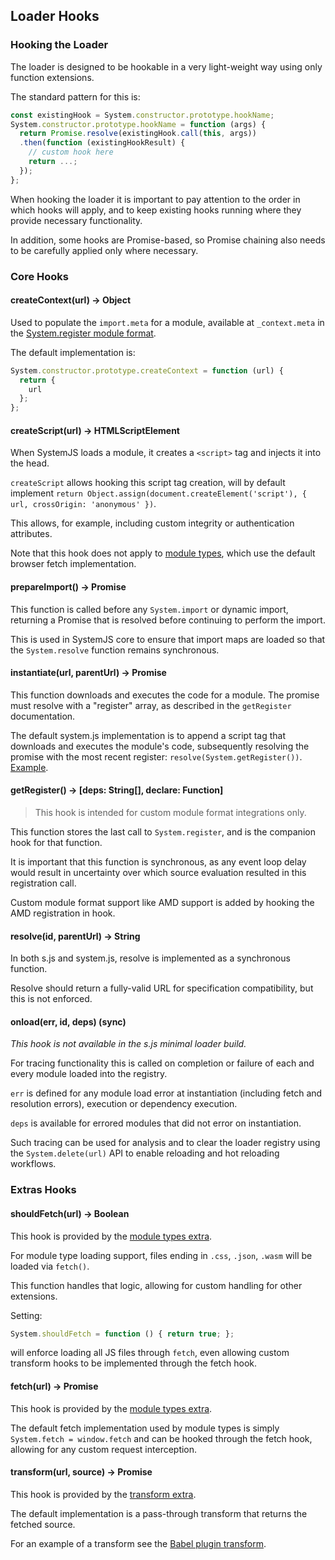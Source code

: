 ## Loader Hooks

### Hooking the Loader

The loader is designed to be hookable in a very light-weight way using only function extensions.

The standard pattern for this is:

```js
const existingHook = System.constructor.prototype.hookName;
System.constructor.prototype.hookName = function (args) {
  return Promise.resolve(existingHook.call(this, args))
  .then(function (existingHookResult) {
    // custom hook here
    return ...;
  });
};
```

When hooking the loader it is important to pay attention to the order in which hooks will apply, and to
keep existing hooks running where they provide necessary functionality.

In addition, some hooks are Promise-based, so Promise chaining
also needs to be carefully applied only where necessary.

### Core Hooks

#### createContext(url) -> Object

Used to populate the `import.meta` for a module, available at `_context.meta` in the [System.register module format](system-register.md).

The default implementation is:

```js
System.constructor.prototype.createContext = function (url) {
  return {
    url
  };
};
```

#### createScript(url) -> HTMLScriptElement

When SystemJS loads a module, it creates a `<script>` tag and injects it into the head.

`createScript` allows hooking this script tag creation, will by default implement `return Object.assign(document.createElement('script'), { url, crossOrigin: 'anonymous' })`.

This allows, for example, including custom integrity or authentication attributes.

Note that this hook does not apply to [module types](module-types.md), which use the default browser fetch implementation.

#### prepareImport() -> Promise

This function is called before any `System.import` or dynamic import, returning a Promise that is resolved before continuing to perform the import.

This is used in SystemJS core to ensure that import maps are loaded so that the `System.resolve` function remains synchronous.

#### instantiate(url, parentUrl) -> Promise

This function downloads and executes the code for a module. The promise must resolve with a "register" array, as described in the `getRegister` documentation.

The default system.js implementation is to append a script tag that downloads and executes the module's code, subsequently resolving the promise with the most recent register: `resolve(System.getRegister())`. [Example](https://github.com/systemjs/systemjs/blob/master/src/features/script-load.js).

#### getRegister() -> [deps: String[], declare: Function]

> This hook is intended for custom module format integrations only.

This function stores the last call to `System.register`, and is the companion hook for that function.

It is important that this function is synchronous, as any event loop delay would result in uncertainty over which source evaluation
resulted in this registration call.

Custom module format support like AMD support is added by hooking the AMD registration in hook.

#### resolve(id, parentUrl) -> String

In both s.js and system.js, resolve is implemented as a synchronous function.

Resolve should return a fully-valid URL for specification compatibility, but this is not enforced.

#### onload(err, id, deps) (sync)

_This hook is not available in the s.js minimal loader build._

For tracing functionality this is called on completion or failure of each and every module loaded into the registry.

`err` is defined for any module load error at instantiation (including fetch and resolution errors), execution or dependency execution.

`deps` is available for errored modules that did not error on instantiation.

Such tracing can be used for analysis and to clear the loader registry using the `System.delete(url)` API to enable reloading and hot reloading workflows.

### Extras Hooks

#### shouldFetch(url) -> Boolean

This hook is provided by the [module types extra](./module-types.md).

For module type loading support, files ending in `.css`, `.json`, `.wasm` will be loaded via `fetch()`.

This function handles that logic, allowing for custom handling for other extensions.

Setting:

```js
System.shouldFetch = function () { return true; };
```

will enforce loading all JS files through `fetch`, even allowing custom transform hooks to be implemented through the fetch hook.

#### fetch(url) -> Promise<Response>

This hook is provided by the [module types extra](./module-types.md).

The default fetch implementation used by module types is simply `System.fetch = window.fetch` and can be hooked through the fetch hook, allowing for
any custom request interception.

#### transform(url, source) -> Promise<String>

This hook is provided by the [transform extra](../dist/extras/transform.js).

The default implementation is a pass-through transform that returns the fetched source.

For an example of a transform see the [Babel plugin transform](https://github.com/systemjs/systemjs-transform-babel).
